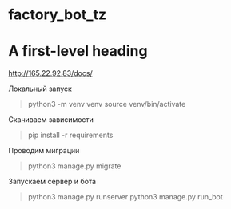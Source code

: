 # factory_bot_tz
# A first-level heading
http://165.22.92.83/docs/

Локальный запуск
> python3 -m venv venv
> source venv/bin/activate

Скачиваем зависимости
> pip install -r requirements

Проводим миграции
> python3 manage.py migrate

Запускаем сервер и бота
> python3 manage.py runserver
> python3 manage.py run_bot
